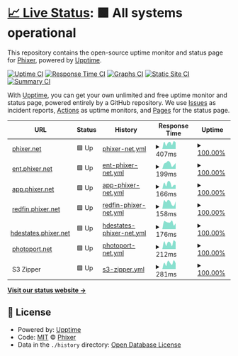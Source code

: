 # [📈 Live Status](https://status.phixer.net): <!--live status--> **🟩 All systems operational**

This repository contains the open-source uptime monitor and status page for [Phixer](https://phixer.net), powered by [Upptime](https://github.com/upptime/upptime).

[![Uptime CI](https://github.com/phixer/upptime/workflows/Uptime%20CI/badge.svg)](https://github.com/phixer/upptime/actions?query=workflow%3A%22Uptime+CI%22)
[![Response Time CI](https://github.com/phixer/upptime/workflows/Response%20Time%20CI/badge.svg)](https://github.com/phixer/upptime/actions?query=workflow%3A%22Response+Time+CI%22)
[![Graphs CI](https://github.com/phixer/upptime/workflows/Graphs%20CI/badge.svg)](https://github.com/phixer/upptime/actions?query=workflow%3A%22Graphs+CI%22)
[![Static Site CI](https://github.com/phixer/upptime/workflows/Static%20Site%20CI/badge.svg)](https://github.com/phixer/upptime/actions?query=workflow%3A%22Static+Site+CI%22)
[![Summary CI](https://github.com/phixer/upptime/workflows/Summary%20CI/badge.svg)](https://github.com/phixer/upptime/actions?query=workflow%3A%22Summary+CI%22)

With [Upptime](https://upptime.js.org), you can get your own unlimited and free uptime monitor and status page, powered entirely by a GitHub repository. We use [Issues](https://github.com/phixer/upptime/issues) as incident reports, [Actions](https://github.com/phixer/upptime/actions) as uptime monitors, and [Pages](https://status.phixer.net) for the status page.

<!--start: status pages-->
<!-- This summary is generated by Upptime (https://github.com/upptime/upptime) -->
<!-- Do not edit this manually, your changes will be overwritten -->
<!-- prettier-ignore -->
| URL | Status | History | Response Time | Uptime |
| --- | ------ | ------- | ------------- | ------ |
| <img alt="" src="https://favicons.githubusercontent.com/www.phixer.net" height="13"> [phixer.net](https://www.phixer.net) | 🟩 Up | [phixer-net.yml](https://github.com/phixer/upptime/commits/HEAD/history/phixer-net.yml) | <details><summary><img alt="Response time graph" src="./graphs/phixer-net/response-time-week.png" height="20"> 407ms</summary><br><a href="https://status.phixer.net/history/phixer-net"><img alt="Response time 543" src="https://img.shields.io/endpoint?url=https%3A%2F%2Fraw.githubusercontent.com%2Fphixer%2Fupptime%2FHEAD%2Fapi%2Fphixer-net%2Fresponse-time.json"></a><br><a href="https://status.phixer.net/history/phixer-net"><img alt="24-hour response time 559" src="https://img.shields.io/endpoint?url=https%3A%2F%2Fraw.githubusercontent.com%2Fphixer%2Fupptime%2FHEAD%2Fapi%2Fphixer-net%2Fresponse-time-day.json"></a><br><a href="https://status.phixer.net/history/phixer-net"><img alt="7-day response time 407" src="https://img.shields.io/endpoint?url=https%3A%2F%2Fraw.githubusercontent.com%2Fphixer%2Fupptime%2FHEAD%2Fapi%2Fphixer-net%2Fresponse-time-week.json"></a><br><a href="https://status.phixer.net/history/phixer-net"><img alt="30-day response time 471" src="https://img.shields.io/endpoint?url=https%3A%2F%2Fraw.githubusercontent.com%2Fphixer%2Fupptime%2FHEAD%2Fapi%2Fphixer-net%2Fresponse-time-month.json"></a><br><a href="https://status.phixer.net/history/phixer-net"><img alt="1-year response time 543" src="https://img.shields.io/endpoint?url=https%3A%2F%2Fraw.githubusercontent.com%2Fphixer%2Fupptime%2FHEAD%2Fapi%2Fphixer-net%2Fresponse-time-year.json"></a></details> | <details><summary><a href="https://status.phixer.net/history/phixer-net">100.00%</a></summary><a href="https://status.phixer.net/history/phixer-net"><img alt="All-time uptime 100.00%" src="https://img.shields.io/endpoint?url=https%3A%2F%2Fraw.githubusercontent.com%2Fphixer%2Fupptime%2FHEAD%2Fapi%2Fphixer-net%2Fuptime.json"></a><br><a href="https://status.phixer.net/history/phixer-net"><img alt="24-hour uptime 100.00%" src="https://img.shields.io/endpoint?url=https%3A%2F%2Fraw.githubusercontent.com%2Fphixer%2Fupptime%2FHEAD%2Fapi%2Fphixer-net%2Fuptime-day.json"></a><br><a href="https://status.phixer.net/history/phixer-net"><img alt="7-day uptime 100.00%" src="https://img.shields.io/endpoint?url=https%3A%2F%2Fraw.githubusercontent.com%2Fphixer%2Fupptime%2FHEAD%2Fapi%2Fphixer-net%2Fuptime-week.json"></a><br><a href="https://status.phixer.net/history/phixer-net"><img alt="30-day uptime 100.00%" src="https://img.shields.io/endpoint?url=https%3A%2F%2Fraw.githubusercontent.com%2Fphixer%2Fupptime%2FHEAD%2Fapi%2Fphixer-net%2Fuptime-month.json"></a><br><a href="https://status.phixer.net/history/phixer-net"><img alt="1-year uptime 100.00%" src="https://img.shields.io/endpoint?url=https%3A%2F%2Fraw.githubusercontent.com%2Fphixer%2Fupptime%2FHEAD%2Fapi%2Fphixer-net%2Fuptime-year.json"></a></details>
| <img alt="" src="https://favicons.githubusercontent.com/ent.phixer.net" height="13"> [ent.phixer.net](https://ent.phixer.net) | 🟩 Up | [ent-phixer-net.yml](https://github.com/phixer/upptime/commits/HEAD/history/ent-phixer-net.yml) | <details><summary><img alt="Response time graph" src="./graphs/ent-phixer-net/response-time-week.png" height="20"> 199ms</summary><br><a href="https://status.phixer.net/history/ent-phixer-net"><img alt="Response time 218" src="https://img.shields.io/endpoint?url=https%3A%2F%2Fraw.githubusercontent.com%2Fphixer%2Fupptime%2FHEAD%2Fapi%2Fent-phixer-net%2Fresponse-time.json"></a><br><a href="https://status.phixer.net/history/ent-phixer-net"><img alt="24-hour response time 155" src="https://img.shields.io/endpoint?url=https%3A%2F%2Fraw.githubusercontent.com%2Fphixer%2Fupptime%2FHEAD%2Fapi%2Fent-phixer-net%2Fresponse-time-day.json"></a><br><a href="https://status.phixer.net/history/ent-phixer-net"><img alt="7-day response time 199" src="https://img.shields.io/endpoint?url=https%3A%2F%2Fraw.githubusercontent.com%2Fphixer%2Fupptime%2FHEAD%2Fapi%2Fent-phixer-net%2Fresponse-time-week.json"></a><br><a href="https://status.phixer.net/history/ent-phixer-net"><img alt="30-day response time 164" src="https://img.shields.io/endpoint?url=https%3A%2F%2Fraw.githubusercontent.com%2Fphixer%2Fupptime%2FHEAD%2Fapi%2Fent-phixer-net%2Fresponse-time-month.json"></a><br><a href="https://status.phixer.net/history/ent-phixer-net"><img alt="1-year response time 218" src="https://img.shields.io/endpoint?url=https%3A%2F%2Fraw.githubusercontent.com%2Fphixer%2Fupptime%2FHEAD%2Fapi%2Fent-phixer-net%2Fresponse-time-year.json"></a></details> | <details><summary><a href="https://status.phixer.net/history/ent-phixer-net">100.00%</a></summary><a href="https://status.phixer.net/history/ent-phixer-net"><img alt="All-time uptime 100.00%" src="https://img.shields.io/endpoint?url=https%3A%2F%2Fraw.githubusercontent.com%2Fphixer%2Fupptime%2FHEAD%2Fapi%2Fent-phixer-net%2Fuptime.json"></a><br><a href="https://status.phixer.net/history/ent-phixer-net"><img alt="24-hour uptime 100.00%" src="https://img.shields.io/endpoint?url=https%3A%2F%2Fraw.githubusercontent.com%2Fphixer%2Fupptime%2FHEAD%2Fapi%2Fent-phixer-net%2Fuptime-day.json"></a><br><a href="https://status.phixer.net/history/ent-phixer-net"><img alt="7-day uptime 100.00%" src="https://img.shields.io/endpoint?url=https%3A%2F%2Fraw.githubusercontent.com%2Fphixer%2Fupptime%2FHEAD%2Fapi%2Fent-phixer-net%2Fuptime-week.json"></a><br><a href="https://status.phixer.net/history/ent-phixer-net"><img alt="30-day uptime 100.00%" src="https://img.shields.io/endpoint?url=https%3A%2F%2Fraw.githubusercontent.com%2Fphixer%2Fupptime%2FHEAD%2Fapi%2Fent-phixer-net%2Fuptime-month.json"></a><br><a href="https://status.phixer.net/history/ent-phixer-net"><img alt="1-year uptime 100.00%" src="https://img.shields.io/endpoint?url=https%3A%2F%2Fraw.githubusercontent.com%2Fphixer%2Fupptime%2FHEAD%2Fapi%2Fent-phixer-net%2Fuptime-year.json"></a></details>
| <img alt="" src="https://favicons.githubusercontent.com/app.phixer.net" height="13"> [app.phixer.net](https://app.phixer.net) | 🟩 Up | [app-phixer-net.yml](https://github.com/phixer/upptime/commits/HEAD/history/app-phixer-net.yml) | <details><summary><img alt="Response time graph" src="./graphs/app-phixer-net/response-time-week.png" height="20"> 166ms</summary><br><a href="https://status.phixer.net/history/app-phixer-net"><img alt="Response time 182" src="https://img.shields.io/endpoint?url=https%3A%2F%2Fraw.githubusercontent.com%2Fphixer%2Fupptime%2FHEAD%2Fapi%2Fapp-phixer-net%2Fresponse-time.json"></a><br><a href="https://status.phixer.net/history/app-phixer-net"><img alt="24-hour response time 148" src="https://img.shields.io/endpoint?url=https%3A%2F%2Fraw.githubusercontent.com%2Fphixer%2Fupptime%2FHEAD%2Fapi%2Fapp-phixer-net%2Fresponse-time-day.json"></a><br><a href="https://status.phixer.net/history/app-phixer-net"><img alt="7-day response time 166" src="https://img.shields.io/endpoint?url=https%3A%2F%2Fraw.githubusercontent.com%2Fphixer%2Fupptime%2FHEAD%2Fapi%2Fapp-phixer-net%2Fresponse-time-week.json"></a><br><a href="https://status.phixer.net/history/app-phixer-net"><img alt="30-day response time 164" src="https://img.shields.io/endpoint?url=https%3A%2F%2Fraw.githubusercontent.com%2Fphixer%2Fupptime%2FHEAD%2Fapi%2Fapp-phixer-net%2Fresponse-time-month.json"></a><br><a href="https://status.phixer.net/history/app-phixer-net"><img alt="1-year response time 182" src="https://img.shields.io/endpoint?url=https%3A%2F%2Fraw.githubusercontent.com%2Fphixer%2Fupptime%2FHEAD%2Fapi%2Fapp-phixer-net%2Fresponse-time-year.json"></a></details> | <details><summary><a href="https://status.phixer.net/history/app-phixer-net">100.00%</a></summary><a href="https://status.phixer.net/history/app-phixer-net"><img alt="All-time uptime 99.98%" src="https://img.shields.io/endpoint?url=https%3A%2F%2Fraw.githubusercontent.com%2Fphixer%2Fupptime%2FHEAD%2Fapi%2Fapp-phixer-net%2Fuptime.json"></a><br><a href="https://status.phixer.net/history/app-phixer-net"><img alt="24-hour uptime 100.00%" src="https://img.shields.io/endpoint?url=https%3A%2F%2Fraw.githubusercontent.com%2Fphixer%2Fupptime%2FHEAD%2Fapi%2Fapp-phixer-net%2Fuptime-day.json"></a><br><a href="https://status.phixer.net/history/app-phixer-net"><img alt="7-day uptime 100.00%" src="https://img.shields.io/endpoint?url=https%3A%2F%2Fraw.githubusercontent.com%2Fphixer%2Fupptime%2FHEAD%2Fapi%2Fapp-phixer-net%2Fuptime-week.json"></a><br><a href="https://status.phixer.net/history/app-phixer-net"><img alt="30-day uptime 100.00%" src="https://img.shields.io/endpoint?url=https%3A%2F%2Fraw.githubusercontent.com%2Fphixer%2Fupptime%2FHEAD%2Fapi%2Fapp-phixer-net%2Fuptime-month.json"></a><br><a href="https://status.phixer.net/history/app-phixer-net"><img alt="1-year uptime 99.98%" src="https://img.shields.io/endpoint?url=https%3A%2F%2Fraw.githubusercontent.com%2Fphixer%2Fupptime%2FHEAD%2Fapi%2Fapp-phixer-net%2Fuptime-year.json"></a></details>
| <img alt="" src="https://favicons.githubusercontent.com/redfin.phixer.net" height="13"> [redfin.phixer.net](https://redfin.phixer.net) | 🟩 Up | [redfin-phixer-net.yml](https://github.com/phixer/upptime/commits/HEAD/history/redfin-phixer-net.yml) | <details><summary><img alt="Response time graph" src="./graphs/redfin-phixer-net/response-time-week.png" height="20"> 158ms</summary><br><a href="https://status.phixer.net/history/redfin-phixer-net"><img alt="Response time 191" src="https://img.shields.io/endpoint?url=https%3A%2F%2Fraw.githubusercontent.com%2Fphixer%2Fupptime%2FHEAD%2Fapi%2Fredfin-phixer-net%2Fresponse-time.json"></a><br><a href="https://status.phixer.net/history/redfin-phixer-net"><img alt="24-hour response time 93" src="https://img.shields.io/endpoint?url=https%3A%2F%2Fraw.githubusercontent.com%2Fphixer%2Fupptime%2FHEAD%2Fapi%2Fredfin-phixer-net%2Fresponse-time-day.json"></a><br><a href="https://status.phixer.net/history/redfin-phixer-net"><img alt="7-day response time 158" src="https://img.shields.io/endpoint?url=https%3A%2F%2Fraw.githubusercontent.com%2Fphixer%2Fupptime%2FHEAD%2Fapi%2Fredfin-phixer-net%2Fresponse-time-week.json"></a><br><a href="https://status.phixer.net/history/redfin-phixer-net"><img alt="30-day response time 316" src="https://img.shields.io/endpoint?url=https%3A%2F%2Fraw.githubusercontent.com%2Fphixer%2Fupptime%2FHEAD%2Fapi%2Fredfin-phixer-net%2Fresponse-time-month.json"></a><br><a href="https://status.phixer.net/history/redfin-phixer-net"><img alt="1-year response time 191" src="https://img.shields.io/endpoint?url=https%3A%2F%2Fraw.githubusercontent.com%2Fphixer%2Fupptime%2FHEAD%2Fapi%2Fredfin-phixer-net%2Fresponse-time-year.json"></a></details> | <details><summary><a href="https://status.phixer.net/history/redfin-phixer-net">100.00%</a></summary><a href="https://status.phixer.net/history/redfin-phixer-net"><img alt="All-time uptime 100.00%" src="https://img.shields.io/endpoint?url=https%3A%2F%2Fraw.githubusercontent.com%2Fphixer%2Fupptime%2FHEAD%2Fapi%2Fredfin-phixer-net%2Fuptime.json"></a><br><a href="https://status.phixer.net/history/redfin-phixer-net"><img alt="24-hour uptime 100.00%" src="https://img.shields.io/endpoint?url=https%3A%2F%2Fraw.githubusercontent.com%2Fphixer%2Fupptime%2FHEAD%2Fapi%2Fredfin-phixer-net%2Fuptime-day.json"></a><br><a href="https://status.phixer.net/history/redfin-phixer-net"><img alt="7-day uptime 100.00%" src="https://img.shields.io/endpoint?url=https%3A%2F%2Fraw.githubusercontent.com%2Fphixer%2Fupptime%2FHEAD%2Fapi%2Fredfin-phixer-net%2Fuptime-week.json"></a><br><a href="https://status.phixer.net/history/redfin-phixer-net"><img alt="30-day uptime 100.00%" src="https://img.shields.io/endpoint?url=https%3A%2F%2Fraw.githubusercontent.com%2Fphixer%2Fupptime%2FHEAD%2Fapi%2Fredfin-phixer-net%2Fuptime-month.json"></a><br><a href="https://status.phixer.net/history/redfin-phixer-net"><img alt="1-year uptime 100.00%" src="https://img.shields.io/endpoint?url=https%3A%2F%2Fraw.githubusercontent.com%2Fphixer%2Fupptime%2FHEAD%2Fapi%2Fredfin-phixer-net%2Fuptime-year.json"></a></details>
| <img alt="" src="https://favicons.githubusercontent.com/hdestates.phixer.net" height="13"> [hdestates.phixer.net](https://hdestates.phixer.net) | 🟩 Up | [hdestates-phixer-net.yml](https://github.com/phixer/upptime/commits/HEAD/history/hdestates-phixer-net.yml) | <details><summary><img alt="Response time graph" src="./graphs/hdestates-phixer-net/response-time-week.png" height="20"> 176ms</summary><br><a href="https://status.phixer.net/history/hdestates-phixer-net"><img alt="Response time 220" src="https://img.shields.io/endpoint?url=https%3A%2F%2Fraw.githubusercontent.com%2Fphixer%2Fupptime%2FHEAD%2Fapi%2Fhdestates-phixer-net%2Fresponse-time.json"></a><br><a href="https://status.phixer.net/history/hdestates-phixer-net"><img alt="24-hour response time 161" src="https://img.shields.io/endpoint?url=https%3A%2F%2Fraw.githubusercontent.com%2Fphixer%2Fupptime%2FHEAD%2Fapi%2Fhdestates-phixer-net%2Fresponse-time-day.json"></a><br><a href="https://status.phixer.net/history/hdestates-phixer-net"><img alt="7-day response time 176" src="https://img.shields.io/endpoint?url=https%3A%2F%2Fraw.githubusercontent.com%2Fphixer%2Fupptime%2FHEAD%2Fapi%2Fhdestates-phixer-net%2Fresponse-time-week.json"></a><br><a href="https://status.phixer.net/history/hdestates-phixer-net"><img alt="30-day response time 311" src="https://img.shields.io/endpoint?url=https%3A%2F%2Fraw.githubusercontent.com%2Fphixer%2Fupptime%2FHEAD%2Fapi%2Fhdestates-phixer-net%2Fresponse-time-month.json"></a><br><a href="https://status.phixer.net/history/hdestates-phixer-net"><img alt="1-year response time 220" src="https://img.shields.io/endpoint?url=https%3A%2F%2Fraw.githubusercontent.com%2Fphixer%2Fupptime%2FHEAD%2Fapi%2Fhdestates-phixer-net%2Fresponse-time-year.json"></a></details> | <details><summary><a href="https://status.phixer.net/history/hdestates-phixer-net">100.00%</a></summary><a href="https://status.phixer.net/history/hdestates-phixer-net"><img alt="All-time uptime 99.98%" src="https://img.shields.io/endpoint?url=https%3A%2F%2Fraw.githubusercontent.com%2Fphixer%2Fupptime%2FHEAD%2Fapi%2Fhdestates-phixer-net%2Fuptime.json"></a><br><a href="https://status.phixer.net/history/hdestates-phixer-net"><img alt="24-hour uptime 100.00%" src="https://img.shields.io/endpoint?url=https%3A%2F%2Fraw.githubusercontent.com%2Fphixer%2Fupptime%2FHEAD%2Fapi%2Fhdestates-phixer-net%2Fuptime-day.json"></a><br><a href="https://status.phixer.net/history/hdestates-phixer-net"><img alt="7-day uptime 100.00%" src="https://img.shields.io/endpoint?url=https%3A%2F%2Fraw.githubusercontent.com%2Fphixer%2Fupptime%2FHEAD%2Fapi%2Fhdestates-phixer-net%2Fuptime-week.json"></a><br><a href="https://status.phixer.net/history/hdestates-phixer-net"><img alt="30-day uptime 100.00%" src="https://img.shields.io/endpoint?url=https%3A%2F%2Fraw.githubusercontent.com%2Fphixer%2Fupptime%2FHEAD%2Fapi%2Fhdestates-phixer-net%2Fuptime-month.json"></a><br><a href="https://status.phixer.net/history/hdestates-phixer-net"><img alt="1-year uptime 99.98%" src="https://img.shields.io/endpoint?url=https%3A%2F%2Fraw.githubusercontent.com%2Fphixer%2Fupptime%2FHEAD%2Fapi%2Fhdestates-phixer-net%2Fuptime-year.json"></a></details>
| <img alt="" src="https://favicons.githubusercontent.com/photoport.net" height="13"> [photoport.net](https://photoport.net) | 🟩 Up | [photoport-net.yml](https://github.com/phixer/upptime/commits/HEAD/history/photoport-net.yml) | <details><summary><img alt="Response time graph" src="./graphs/photoport-net/response-time-week.png" height="20"> 212ms</summary><br><a href="https://status.phixer.net/history/photoport-net"><img alt="Response time 230" src="https://img.shields.io/endpoint?url=https%3A%2F%2Fraw.githubusercontent.com%2Fphixer%2Fupptime%2FHEAD%2Fapi%2Fphotoport-net%2Fresponse-time.json"></a><br><a href="https://status.phixer.net/history/photoport-net"><img alt="24-hour response time 287" src="https://img.shields.io/endpoint?url=https%3A%2F%2Fraw.githubusercontent.com%2Fphixer%2Fupptime%2FHEAD%2Fapi%2Fphotoport-net%2Fresponse-time-day.json"></a><br><a href="https://status.phixer.net/history/photoport-net"><img alt="7-day response time 212" src="https://img.shields.io/endpoint?url=https%3A%2F%2Fraw.githubusercontent.com%2Fphixer%2Fupptime%2FHEAD%2Fapi%2Fphotoport-net%2Fresponse-time-week.json"></a><br><a href="https://status.phixer.net/history/photoport-net"><img alt="30-day response time 232" src="https://img.shields.io/endpoint?url=https%3A%2F%2Fraw.githubusercontent.com%2Fphixer%2Fupptime%2FHEAD%2Fapi%2Fphotoport-net%2Fresponse-time-month.json"></a><br><a href="https://status.phixer.net/history/photoport-net"><img alt="1-year response time 230" src="https://img.shields.io/endpoint?url=https%3A%2F%2Fraw.githubusercontent.com%2Fphixer%2Fupptime%2FHEAD%2Fapi%2Fphotoport-net%2Fresponse-time-year.json"></a></details> | <details><summary><a href="https://status.phixer.net/history/photoport-net">100.00%</a></summary><a href="https://status.phixer.net/history/photoport-net"><img alt="All-time uptime 100.00%" src="https://img.shields.io/endpoint?url=https%3A%2F%2Fraw.githubusercontent.com%2Fphixer%2Fupptime%2FHEAD%2Fapi%2Fphotoport-net%2Fuptime.json"></a><br><a href="https://status.phixer.net/history/photoport-net"><img alt="24-hour uptime 100.00%" src="https://img.shields.io/endpoint?url=https%3A%2F%2Fraw.githubusercontent.com%2Fphixer%2Fupptime%2FHEAD%2Fapi%2Fphotoport-net%2Fuptime-day.json"></a><br><a href="https://status.phixer.net/history/photoport-net"><img alt="7-day uptime 100.00%" src="https://img.shields.io/endpoint?url=https%3A%2F%2Fraw.githubusercontent.com%2Fphixer%2Fupptime%2FHEAD%2Fapi%2Fphotoport-net%2Fuptime-week.json"></a><br><a href="https://status.phixer.net/history/photoport-net"><img alt="30-day uptime 100.00%" src="https://img.shields.io/endpoint?url=https%3A%2F%2Fraw.githubusercontent.com%2Fphixer%2Fupptime%2FHEAD%2Fapi%2Fphotoport-net%2Fuptime-month.json"></a><br><a href="https://status.phixer.net/history/photoport-net"><img alt="1-year uptime 100.00%" src="https://img.shields.io/endpoint?url=https%3A%2F%2Fraw.githubusercontent.com%2Fphixer%2Fupptime%2FHEAD%2Fapi%2Fphotoport-net%2Fuptime-year.json"></a></details>
| <img alt="" src="https://favicons.githubusercontent.com/null" height="13"> S3 Zipper | 🟩 Up | [s3-zipper.yml](https://github.com/phixer/upptime/commits/HEAD/history/s3-zipper.yml) | <details><summary><img alt="Response time graph" src="./graphs/s3-zipper/response-time-week.png" height="20"> 281ms</summary><br><a href="https://status.phixer.net/history/s3-zipper"><img alt="Response time 275" src="https://img.shields.io/endpoint?url=https%3A%2F%2Fraw.githubusercontent.com%2Fphixer%2Fupptime%2FHEAD%2Fapi%2Fs3-zipper%2Fresponse-time.json"></a><br><a href="https://status.phixer.net/history/s3-zipper"><img alt="24-hour response time 362" src="https://img.shields.io/endpoint?url=https%3A%2F%2Fraw.githubusercontent.com%2Fphixer%2Fupptime%2FHEAD%2Fapi%2Fs3-zipper%2Fresponse-time-day.json"></a><br><a href="https://status.phixer.net/history/s3-zipper"><img alt="7-day response time 281" src="https://img.shields.io/endpoint?url=https%3A%2F%2Fraw.githubusercontent.com%2Fphixer%2Fupptime%2FHEAD%2Fapi%2Fs3-zipper%2Fresponse-time-week.json"></a><br><a href="https://status.phixer.net/history/s3-zipper"><img alt="30-day response time 294" src="https://img.shields.io/endpoint?url=https%3A%2F%2Fraw.githubusercontent.com%2Fphixer%2Fupptime%2FHEAD%2Fapi%2Fs3-zipper%2Fresponse-time-month.json"></a><br><a href="https://status.phixer.net/history/s3-zipper"><img alt="1-year response time 275" src="https://img.shields.io/endpoint?url=https%3A%2F%2Fraw.githubusercontent.com%2Fphixer%2Fupptime%2FHEAD%2Fapi%2Fs3-zipper%2Fresponse-time-year.json"></a></details> | <details><summary><a href="https://status.phixer.net/history/s3-zipper">100.00%</a></summary><a href="https://status.phixer.net/history/s3-zipper"><img alt="All-time uptime 99.92%" src="https://img.shields.io/endpoint?url=https%3A%2F%2Fraw.githubusercontent.com%2Fphixer%2Fupptime%2FHEAD%2Fapi%2Fs3-zipper%2Fuptime.json"></a><br><a href="https://status.phixer.net/history/s3-zipper"><img alt="24-hour uptime 100.00%" src="https://img.shields.io/endpoint?url=https%3A%2F%2Fraw.githubusercontent.com%2Fphixer%2Fupptime%2FHEAD%2Fapi%2Fs3-zipper%2Fuptime-day.json"></a><br><a href="https://status.phixer.net/history/s3-zipper"><img alt="7-day uptime 100.00%" src="https://img.shields.io/endpoint?url=https%3A%2F%2Fraw.githubusercontent.com%2Fphixer%2Fupptime%2FHEAD%2Fapi%2Fs3-zipper%2Fuptime-week.json"></a><br><a href="https://status.phixer.net/history/s3-zipper"><img alt="30-day uptime 100.00%" src="https://img.shields.io/endpoint?url=https%3A%2F%2Fraw.githubusercontent.com%2Fphixer%2Fupptime%2FHEAD%2Fapi%2Fs3-zipper%2Fuptime-month.json"></a><br><a href="https://status.phixer.net/history/s3-zipper"><img alt="1-year uptime 99.92%" src="https://img.shields.io/endpoint?url=https%3A%2F%2Fraw.githubusercontent.com%2Fphixer%2Fupptime%2FHEAD%2Fapi%2Fs3-zipper%2Fuptime-year.json"></a></details>

<!--end: status pages-->

[**Visit our status website →**](https://status.phixer.net)

## 📄 License

- Powered by: [Upptime](https://github.com/upptime/upptime)
- Code: [MIT](./LICENSE) © [Phixer](https://phixer.net)
- Data in the `./history` directory: [Open Database License](https://opendatacommons.org/licenses/odbl/1-0/)
